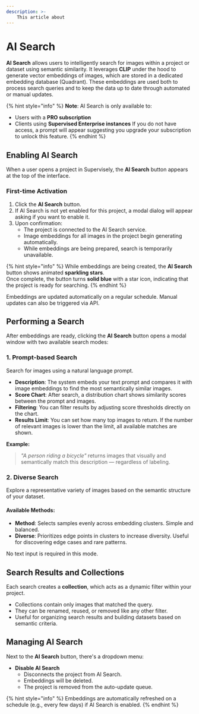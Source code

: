 ```yaml
---
description: >-
    This article about
---
```


# AI Search

**AI Search** allows users to intelligently search for images within a project or dataset using semantic similarity. It leverages **CLIP** under the hood to generate vector embeddings of images, which are stored in a dedicated embedding database (Quadrant). These embeddings are used both to process search queries and to keep the data up to date through automated or manual updates.

{% hint style="info" %}
**Note**: AI Search is only available to:
- Users with a **PRO subscription**
- Clients using **Supervised Enterprise instances**
If you do not have access, a prompt will appear suggesting you upgrade your subscription to unlock this feature.
{% endhint %}

## Enabling AI Search

When a user opens a project in Supervisely, the **AI Search** button appears at the top of the interface.

### First-time Activation

1. Click the **AI Search** button.
2. If AI Search is not yet enabled for this project, a modal dialog will appear asking if you want to enable it.
3. Upon confirmation:
    - The project is connected to the AI Search service.
    - Image embeddings for all images in the project begin generating automatically.
    - While embeddings are being prepared, search is temporarily unavailable.

{% hint style="info" %}
While embeddings are being created, the **AI Search** button shows animated **sparkling stars**.  
Once complete, the button turns **solid blue** with a star icon, indicating that the project is ready for searching.
{% endhint %}

Embeddings are updated automatically on a regular schedule. Manual updates can also be triggered via API.

## Performing a Search

After embeddings are ready, clicking the **AI Search** button opens a modal window with two available search modes:

### 1. Prompt-based Search

Search for images using a natural language prompt.

- **Description**: The system embeds your text prompt and compares it with image embeddings to find the most semantically similar images.
- **Score Chart**: After search, a distribution chart shows similarity scores between the prompt and images.
- **Filtering**: You can filter results by adjusting score thresholds directly on the chart.
- **Results Limit**: You can set how many top images to return. If the number of relevant images is lower than the limit, all available matches are shown.

**Example:**  
> _"A person riding a bicycle"_ returns images that visually and semantically match this description — regardless of labeling.

### 2. Diverse Search

Explore a representative variety of images based on the semantic structure of your dataset.

#### Available Methods:

- **Method**: Selects samples evenly across embedding clusters. Simple and balanced.
- **Diverse**: Prioritizes edge points in clusters to increase diversity. Useful for discovering edge cases and rare patterns.

No text input is required in this mode.

## Search Results and Collections

Each search creates a **collection**, which acts as a dynamic filter within your project.

- Collections contain only images that matched the query.
- They can be renamed, reused, or removed like any other filter.
- Useful for organizing search results and building datasets based on semantic criteria.

## Managing AI Search

Next to the **AI Search** button, there's a dropdown menu:

- **Disable AI Search**  
    - Disconnects the project from AI Search.
    - Embeddings will be deleted.
    - The project is removed from the auto-update queue.

{% hint style="info" %}
Embeddings are automatically refreshed on a schedule (e.g., every few days) if AI Search is enabled.
{% endhint %}